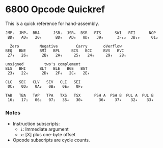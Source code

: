 6800 Opcode Quickref
====================

This is a quick reference for hand-assembly.

    JMPᵢ  JMPₓ  BRA      JSRᵢ  JSRₓ  BSR   RTS      SWI   RTI      NOP
     BD₉   AD₈   20₄      BD₉   AD₈   8D₈   39₅      3F₁₂  3B₁₀     01₂

      Zero         Negative        Carry       oVerflow
    BEQ   BNE      BMI   BPL     BCS   BCC     BVS   BVC
     27₄   26₄      2B₄   2A₄     25₄   24₄     29₄   28₄

    unsigned         two's complement
    BLS   BHI      BLT   BLE   BGE   BGT
     23₄   22₄      2D₄   2F₄   2C₄   2E₄

    CLC   SEC   CLV   SEV   CLI   SEI
     0C₂   0D₂   0A₂   0B₂   0E₂   0F₂

    TAB   TBA   TAP   TPA   TXS   TSX      PSH A  PSH B  PUL A  PUL B
     16₂   17₂   06₂   07₂   35₄   30₄       36₄    37₄    32₄    33₄

### Notes

- Instruction subscripts:
  - `i`: Immediate argument
  - `x`: [X] plus one-byte offset
- Opcode subscripts are cycle counts.
